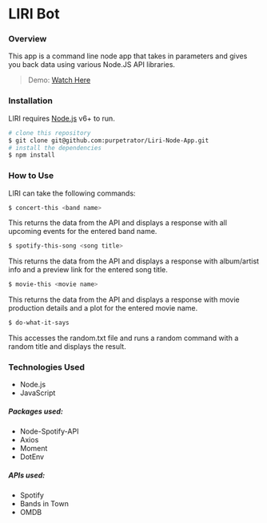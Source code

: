 # LIRI Bot

### Overview

This app is a command line node app that takes in parameters and gives you back data using various Node.JS API libraries.

> Demo: [Watch Here](https://drive.google.com/file/d/1_i7304_8i62Nr0HTL_JeD4ps7L1OBXXz/view)

### Installation

LIRI requires [Node.js](https://nodejs.org/) v6+ to run.

```sh
# clone this repository
$ git clone git@github.com:purpetrator/Liri-Node-App.git
# install the dependencies
$ npm install
```

### How to Use

LIRI can take the following commands:

```sh
$ concert-this <band name>
```

This returns the data from the API and displays a response with all upcoming events for the entered band name.

```sh
$ spotify-this-song <song title>
```

This returns the data from the API and displays a response with album/artist info and a preview link for the entered song title.

```sh
$ movie-this <movie name>
```

This returns the data from the API and displays a response with movie production details and a plot for the entered movie name.

```sh
$ do-what-it-says
```

This accesses the random.txt file and runs a random command with a random title and displays the result.

### Technologies Used

- Node.js
- JavaScript

##### Packages used:

- Node-Spotify-API
- Axios
- Moment
- DotEnv

##### APIs used:

- Spotify
- Bands in Town
- OMDB
